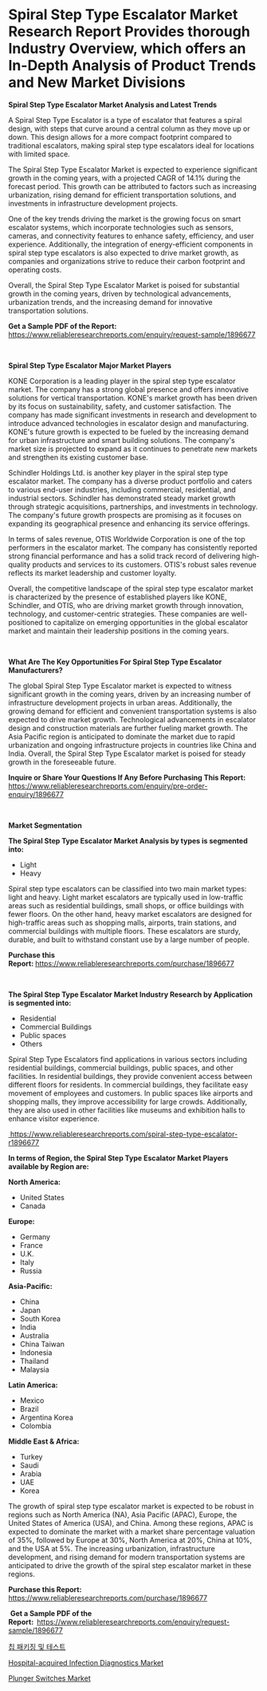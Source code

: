 <p><h1>Spiral Step Type Escalator Market Research Report Provides thorough Industry Overview, which offers an In-Depth Analysis of Product Trends and New Market Divisions</h1></p><p><strong>Spiral Step Type Escalator Market Analysis and Latest Trends</strong></p>
<p><p>A Spiral Step Type Escalator is a type of escalator that features a spiral design, with steps that curve around a central column as they move up or down. This design allows for a more compact footprint compared to traditional escalators, making spiral step type escalators ideal for locations with limited space.</p><p>The Spiral Step Type Escalator Market is expected to experience significant growth in the coming years, with a projected CAGR of 14.1% during the forecast period. This growth can be attributed to factors such as increasing urbanization, rising demand for efficient transportation solutions, and investments in infrastructure development projects.</p><p>One of the key trends driving the market is the growing focus on smart escalator systems, which incorporate technologies such as sensors, cameras, and connectivity features to enhance safety, efficiency, and user experience. Additionally, the integration of energy-efficient components in spiral step type escalators is also expected to drive market growth, as companies and organizations strive to reduce their carbon footprint and operating costs.</p><p>Overall, the Spiral Step Type Escalator Market is poised for substantial growth in the coming years, driven by technological advancements, urbanization trends, and the increasing demand for innovative transportation solutions.</p></p>
<p><strong>Get a Sample PDF of the Report:&nbsp;</strong> <a href="https://www.reliableresearchreports.com/enquiry/request-sample/1896677">https://www.reliableresearchreports.com/enquiry/request-sample/1896677</a></p>
<p>&nbsp;</p>
<p><strong>Spiral Step Type Escalator Major Market Players</strong></p>
<p><p>KONE Corporation is a leading player in the spiral step type escalator market. The company has a strong global presence and offers innovative solutions for vertical transportation. KONE's market growth has been driven by its focus on sustainability, safety, and customer satisfaction. The company has made significant investments in research and development to introduce advanced technologies in escalator design and manufacturing. KONE's future growth is expected to be fueled by the increasing demand for urban infrastructure and smart building solutions. The company's market size is projected to expand as it continues to penetrate new markets and strengthen its existing customer base.</p><p>Schindler Holdings Ltd. is another key player in the spiral step type escalator market. The company has a diverse product portfolio and caters to various end-user industries, including commercial, residential, and industrial sectors. Schindler has demonstrated steady market growth through strategic acquisitions, partnerships, and investments in technology. The company's future growth prospects are promising as it focuses on expanding its geographical presence and enhancing its service offerings.</p><p>In terms of sales revenue, OTIS Worldwide Corporation is one of the top performers in the escalator market. The company has consistently reported strong financial performance and has a solid track record of delivering high-quality products and services to its customers. OTIS's robust sales revenue reflects its market leadership and customer loyalty.</p><p>Overall, the competitive landscape of the spiral step type escalator market is characterized by the presence of established players like KONE, Schindler, and OTIS, who are driving market growth through innovation, technology, and customer-centric strategies. These companies are well-positioned to capitalize on emerging opportunities in the global escalator market and maintain their leadership positions in the coming years.</p></p>
<p>&nbsp;</p>
<p><strong>What Are The Key Opportunities For Spiral Step Type Escalator Manufacturers?</strong></p>
<p><p>The global Spiral Step Type Escalator market is expected to witness significant growth in the coming years, driven by an increasing number of infrastructure development projects in urban areas. Additionally, the growing demand for efficient and convenient transportation systems is also expected to drive market growth. Technological advancements in escalator design and construction materials are further fueling market growth. The Asia Pacific region is anticipated to dominate the market due to rapid urbanization and ongoing infrastructure projects in countries like China and India. Overall, the Spiral Step Type Escalator market is poised for steady growth in the foreseeable future.</p></p>
<p><strong>Inquire or Share Your Questions If Any Before Purchasing This Report:</strong> <a href="https://www.reliableresearchreports.com/enquiry/pre-order-enquiry/1896677">https://www.reliableresearchreports.com/enquiry/pre-order-enquiry/1896677</a></p>
<p>&nbsp;</p>
<p><strong>Market Segmentation</strong></p>
<p><strong>The Spiral Step Type Escalator Market Analysis by types is segmented into:</strong></p>
<p><ul><li>Light</li><li>Heavy</li></ul></p>
<p><p>Spiral step type escalators can be classified into two main market types: light and heavy. Light market escalators are typically used in low-traffic areas such as residential buildings, small shops, or office buildings with fewer floors. On the other hand, heavy market escalators are designed for high-traffic areas such as shopping malls, airports, train stations, and commercial buildings with multiple floors. These escalators are sturdy, durable, and built to withstand constant use by a large number of people.</p></p>
<p><strong>Purchase this Report:&nbsp;</strong><a href="https://www.reliableresearchreports.com/purchase/1896677">https://www.reliableresearchreports.com/purchase/1896677</a></p>
<p>&nbsp;</p>
<p><strong>The Spiral Step Type Escalator Market Industry Research by Application is segmented into:</strong></p>
<p><ul><li>Residential</li><li>Commercial Buildings</li><li>Public spaces</li><li>Others</li></ul></p>
<p><p>Spiral Step Type Escalators find applications in various sectors including residential buildings, commercial buildings, public spaces, and other facilities. In residential buildings, they provide convenient access between different floors for residents. In commercial buildings, they facilitate easy movement of employees and customers. In public spaces like airports and shopping malls, they improve accessibility for large crowds. Additionally, they are also used in other facilities like museums and exhibition halls to enhance visitor experience.</p></p>
<p><a href="https://www.reliableresearchreports.com/spiral-step-type-escalator-r1896677">&nbsp;https://www.reliableresearchreports.com/spiral-step-type-escalator-r1896677</a></p>
<p><strong>In terms of Region, the Spiral Step Type Escalator Market Players available by Region are:</strong></p>
<p>
    <p> <strong> North America: </strong>
        <ul>
            <li>United States</li>
            <li>Canada</li>
        </ul>
        </p> 
    <p> <strong> Europe: </strong>
        <ul>
            <li>Germany</li>
            <li>France</li>
            <li>U.K.</li>
            <li>Italy</li>
            <li>Russia</li>
        </ul>
        </p> 
    <p> <strong> Asia-Pacific: </strong>
        <ul>
            <li>China</li>
            <li>Japan</li>
            <li>South Korea</li>
            <li>India</li>
            <li>Australia</li>
            <li>China Taiwan</li>
            <li>Indonesia</li>
            <li>Thailand</li>
            <li>Malaysia</li>
        </ul>
        </p> 
    <p> <strong> Latin America: </strong>
        <ul>
            <li>Mexico</li>
            <li>Brazil</li>
            <li>Argentina Korea</li>
            <li>Colombia</li>
        </ul>
        </p> 
    <p> <strong> Middle East & Africa: </strong>
        <ul>
            <li>Turkey</li>
            <li>Saudi</li>
            <li>Arabia</li>
            <li>UAE</li>
            <li>Korea</li>
        </ul>
    </p>
    </p>
<p><p>The growth of spiral step type escalator market is expected to be robust in regions such as North America (NA), Asia Pacific (APAC), Europe, the United States of America (USA), and China. Among these regions, APAC is expected to dominate the market with a market share percentage valuation of 35%, followed by Europe at 30%, North America at 20%, China at 10%, and the USA at 5%. The increasing urbanization, infrastructure development, and rising demand for modern transportation systems are anticipated to drive the growth of the spiral step escalator market in these regions.</p></p>
<p><strong>Purchase this Report: </strong><a href="https://www.reliableresearchreports.com/purchase/1896677">https://www.reliableresearchreports.com/purchase/1896677</a></p>
<p>&nbsp;<strong>Get a Sample PDF of the Report:&nbsp;&nbsp;</strong><a href="https://www.reliableresearchreports.com/enquiry/request-sample/1896677">https://www.reliableresearchreports.com/enquiry/request-sample/1896677</a></p>
<p><strong></strong></p>
<p><p><a href="https://github.com/dollarearner151/Market-Research-Report-List-1/blob/main/3689946177800.md">칩 패키징 및 테스트</a></p><p><a href="https://view.publitas.com/reportprime-1/global-hospital-acquired-infection-diagnostics-industry-types-applications-market-players-regional-growth-analysis-and-future-scenarios-2024-2031/">Hospital-acquired Infection Diagnostics Market</a></p><p><a href="https://github.com/LiamKanenood/Market-Research-Report-List-1/blob/main/plunger-switches-market.md">Plunger Switches Market</a></p></p>
